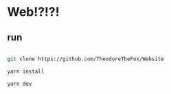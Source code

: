 # Web!?!?!

## run

```bash

git clone https://github.com/TheodoreTheFox/Website

yarn install

yarn dev
```
